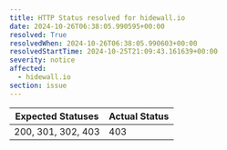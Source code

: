 ```yaml
---
title: HTTP Status resolved for hidewall.io
date: 2024-10-26T06:38:05.990595+00:00
resolved: True
resolvedWhen: 2024-10-26T06:38:05.990603+00:00
resolvedStartTime: 2024-10-25T21:09:43.161639+00:00
severity: notice
affected:
  - hidewall.io
section: issue
---
```


| Expected Statuses | Actual Status  |
|-------------------|----------------|
| 200, 301, 302, 403 | 403 |
